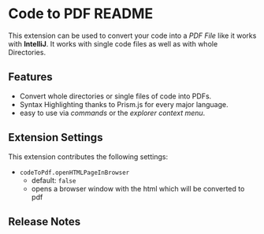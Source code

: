 # Code to PDF README

This extension can be used to convert your code into a _PDF File_ like it works with **IntelliJ**. It works with single code files as well as with whole Directories.

## Features

- Convert whole directories or single files of code into PDFs.
- Syntax Highlighting thanks to Prism.js for every major language.
- easy to use via _commands_ or the _explorer context menu_.

## Extension Settings

This extension contributes the following settings:

- `codeToPdf.openHTMLPageInBrowser`
  - default: `false`
  - opens a browser window with the html which will be converted to pdf

## Release Notes
